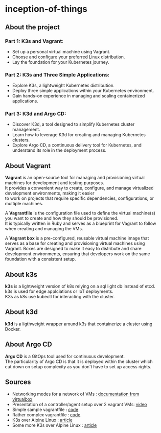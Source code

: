 # inception-of-things

## About the project

### Part 1: K3s and Vagrant:

- Set up a personal virtual machine using Vagrant.
- Choose and configure your preferred Linux distribution.
- Lay the foundation for your Kubernetes journey.

### Part 2: K3s and Three Simple Applications:

- Explore K3s, a lightweight Kubernetes distribution.
- Deploy three simple applications within your Kubernetes environment.
- Gain hands-on experience in managing and scaling containerized applications.
### Part 3: K3d and Argo CD:

- Discover K3d, a tool designed to simplify Kubernetes cluster management.
- Learn how to leverage K3d for creating and managing Kubernetes clusters.
- Explore Argo CD, a continuous delivery tool for Kubernetes, and understand its role in the deployment process.

## About Vagrant
**Vagrant** is an open-source tool for managing and provisioning virtual machines for development and testing purposes.  
It provides a convenient way to create, configure, and manage virtualized development environments, making it easier  
to work on projects that require specific dependencies, configurations, or multiple machines.  

A **Vagrantfile** is the configuration file used to define the virtual machine(s) you want to create and how they should be provisioned.  
It is typically written in Ruby and serves as a blueprint for Vagrant to follow when creating and managing the VMs.  
  
A **Vagrant box** is a pre-configured, reusable virtual machine image that serves as a base for creating and provisioning virtual machines using Vagrant. Boxes are designed to make it easy to distribute and share development environments, ensuring that developers work on the same foundation with a consistent setup.   

## About k3s
**k3s** is a lightweight version of k8s relying on a sql light db instead of etcd.  
k3s is used for edge applciations or IoT deployments.  
K3s as k8s use kubectl for interacting with the cluster.  

## About k3d
**k3d** is a ligthweight wrapper around k3s that containerize a cluster using Docker.  


## About Argo CD  
**Argo CD** is a GitOps tool used for continuous development.  
The particularity of Argo CD is that it is deployed within the cluster which cut down on setup complexity as you don't have to set up access rights.  

## Sources
- Networking modes for a network of VMs : [documentation from virtualbox](https://www.virtualbox.org/manual/ch06.html)
- Presentation of a controller/agent setup over 2 vagrant VMs: [video](https://www.youtube.com/watch?v=JLnjMCRLcCo )
- Simple sample vagrantfile : [code](https://gitlab.com/vshn/demos/demo-k3s-in-vagrant/-/blob/master/Vagrantfile?ref_type=heads)
- Rather complex vagrantfile : [code](https://github.com/biggers/vagrant-kubernetes-by-k3s/blob/master/Vagrantfile)
- K3s over Alpine Linux : [article](https://draghici.net/2020/06/09/alpine-and-k3s-a-lightweight-kubernetes-experience/)
- Some more K3s over Alpine Linux : [article](https://teada.net/k3s-on-alpine-linux/)
